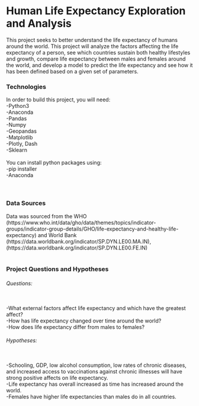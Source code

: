 <h1> Human Life Expectancy Exploration and Analysis </h1>
This project seeks to better understand the life expectancy of humans around the world. This project will analyze the factors affecting the life expectancy of a person, see which countries sustain both healthy lifestyles and growth, compare life expectancy between males and females around the world, and develop a model to predict the life expectancy and see how it has been defined based on a given set of parameters.

<h3> Technologies </h3>
In order to build this project, you will need:<br>
-Python3 <br>
-Anaconda <br>
-Pandas <br>
-Numpy <br>
-Geopandas <br>
-Matplotlib <br>
-Plotly, Dash <br>
-Sklearn <br>
<br>
You can install python packages using: <br>
-pip installer<br>
-Anaconda <br>
<br>
<br>
<h3> Data Sources </h3>
Data was sourced from the WHO (https://www.who.int/data/gho/data/themes/topics/indicator-groups/indicator-group-details/GHO/life-expectancy-and-healthy-life-expectancy) and World Bank (https://data.worldbank.org/indicator/SP.DYN.LE00.MA.IN), (https://data.worldbank.org/indicator/SP.DYN.LE00.FE.IN)
<br>
<br>
<h3> Project Questions and Hypotheses </h3>
<h6> Questions: </h6><br>
-What external factors affect life expectancy and which have the greatest affect? <br>
-How has life expectancy changed over time around the world?<br>
-How does life expectancy differ from males to females? <br>
<h6> Hypotheses: </h6> <br>
-Schooling, GDP, low alcohol consumption, low rates of chronic diseases, and increased access to vaccinations against chronic illnesses will have strong positive affects on life expectancy. <br>
-Life expectancy has overall increased as time has increased around the world. <br>
-Females have higher life expectancies than males do in all countries. <br>
<br>
<br>
  


